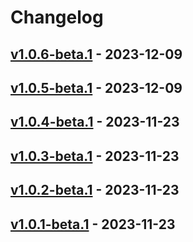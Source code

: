 # Changelog

<!-- [NEXT_ENTRY] -->

## [v1.0.6-beta.1](RaianGil/my-porfolio-backend?version=GTv1.0.6-beta.1) - 2023-12-09



## [v1.0.5-beta.1](RaianGil/my-porfolio-backend?version=GTv1.0.5-beta.1) - 2023-12-09



## [v1.0.4-beta.1](RaianGil/my-porfolio-backend?version=GTv1.0.4-beta.1) - 2023-11-23



## [v1.0.3-beta.1](RaianGil/my-porfolio-backend?version=GTv1.0.3-beta.1) - 2023-11-23



## [v1.0.2-beta.1](RaianGil/my-porfolio-backend?version=GTv1.0.2-beta.1) - 2023-11-23



## [v1.0.1-beta.1](RaianGil/my-porfolio-backend?version=GTv1.0.1-beta.1) - 2023-11-23


